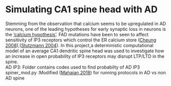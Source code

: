 # Simulating CA1 spine head with AD
Stemming from the observation that calcium seems to be upregulated in AD neurons, one of the leading hypotheses for early synaptic loss in neurons is the [‘calcium hypothesis’](https://pubmed.ncbi.nlm.nih.gov/19795132/). FAD mutations have been to seen to affect sensitivity of IP3 receptors which control the ER calcium store ([Cheung 2008](https://pubmed.ncbi.nlm.nih.gov/18579078/)),([Stutzmann 2004](https://pubmed.ncbi.nlm.nih.gov/14724250/)). In this project,a deterministic computational model of an average CA1 dendritic spine head was used to investigate how an increase in open probability of IP3 receptors may disrupt LTP/LTD in the spine.
<br/>
AD IP3: Folder contains codes used to find probabilty of AD IP3
<br/>
spiner_mod.py :Modified ([Mahajan,2018](https://physoc.onlinelibrary.wiley.com/doi/10.1113/JP277726)) for running protocols in AD vs non AD spine




